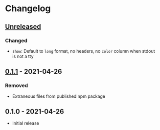 # Changelog

## [Unreleased]
### Changed
- `show`: Default to `long` format, no headers, no `color` column when stdout is not a tty

## [0.1.1] - 2021-04-26
### Removed
- Extraneous files from published npm package

## 0.1.0 - 2021-04-26
- Initial release

[Unreleased]: https://github.com/jimf/colortools/compare/0.1.1...HEAD
[0.1.1]: https://github.com/jimf/colortools/compare/0.1.0...0.1.1
